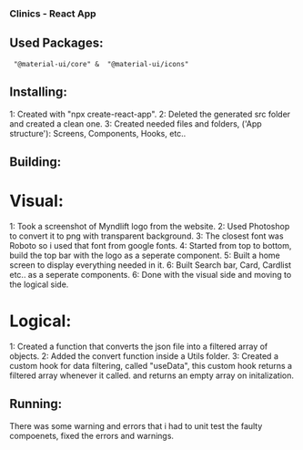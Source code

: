 ### Clinics - React App

## Used Packages:

     "@material-ui/core" &  "@material-ui/icons"

## Installing:

1: Created with "npx create-react-app".
2: Deleted the generated src folder and created a clean one.
3: Created needed files and folders, ('App structure'): Screens, Components, Hooks, etc..

## Building:

# Visual:

1: Took a screenshot of Myndlift logo from the website.
2: Used Photoshop to convert it to png with transparent background.
3: The closest font was Roboto so i used that font from google fonts.
4: Started from top to bottom, build the top bar with the logo as a seperate component.
5: Built a home screen to display everything needed in it.
6: Built Search bar, Card, Cardlist etc.. as a seperate components.
6: Done with the visual side and moving to the logical side.

# Logical:

1: Created a function that converts the json file into a filtered array of objects.
2: Added the convert function inside a Utils folder.
3: Created a custom hook for data filtering, called "useData", this custom hook returns a filtered array whenever it called. and returns an empty array on initalization.

## Running:

There was some warning and errors that i had to unit test the faulty compoenets, fixed the errors and warnings.
